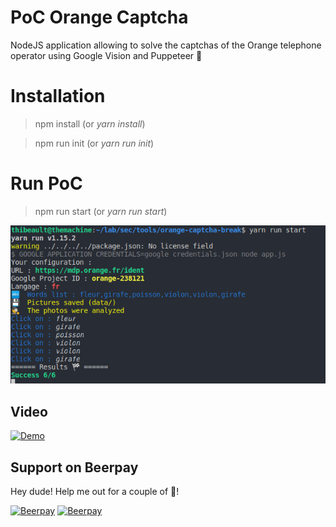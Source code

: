 # PoC Orange Captcha
NodeJS application allowing to solve the captchas of the Orange telephone operator using Google Vision and Puppeteer 🤖

# Installation

> npm install (or *yarn install*)

> npm run init (or *yarn run init*)

# Run PoC

> npm run start (or *yarn run start*)

![output](doc/success-output.png)

## Video
[![Demo](http://img.youtube.com/vi/o-rRgzWfoec/0.jpg)](http://www.youtube.com/watch?v=o-rRgzWfoec)

## Support on Beerpay
Hey dude! Help me out for a couple of :beers:!

[![Beerpay](https://beerpay.io/thibeaultchenu/poc-orange-captcha/badge.svg?style=beer-square)](https://beerpay.io/thibeaultchenu/poc-orange-captcha)  [![Beerpay](https://beerpay.io/thibeaultchenu/poc-orange-captcha/make-wish.svg?style=flat-square)](https://beerpay.io/thibeaultchenu/poc-orange-captcha?focus=wish)
